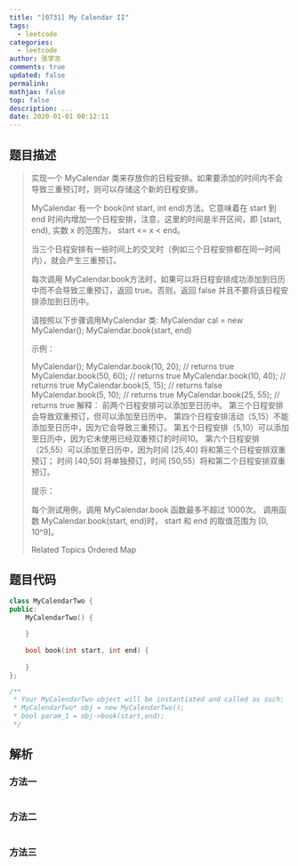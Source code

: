 ```yaml
---
title: "[0731] My Calendar II"
tags:
  - leetcode
categories:
  - leetcode
author: 张学志
comments: true
updated: false
permalink:
mathjax: false
top: false
description: ...
date: 2020-01-01 00:12:11
---
```


## 题目描述

> 实现一个 MyCalendar 类来存放你的日程安排。如果要添加的时间内不会导致三重预订时，则可以存储这个新的日程安排。 
> 
> MyCalendar 有一个 book(int start, int end)方法。它意味着在 start 到 end 时间内增加一个日程安排，注意，这里的时间是半开区间，即 [start, end), 实数 x 的范围为， start <= x < end。 
> 
> 当三个日程安排有一些时间上的交叉时（例如三个日程安排都在同一时间内），就会产生三重预订。 
> 
> 每次调用 MyCalendar.book方法时，如果可以将日程安排成功添加到日历中而不会导致三重预订，返回 true。否则，返回 false 并且不要将该日程安排添加到日历中。 
> 
> 请按照以下步骤调用MyCalendar 类: MyCalendar cal = new MyCalendar(); MyCalendar.book(start, end) 
> 
> 
> 
> 示例： 
> 
> MyCalendar();
> MyCalendar.book(10, 20); // returns true
> MyCalendar.book(50, 60); // returns true
> MyCalendar.book(10, 40); // returns true
> MyCalendar.book(5, 15); // returns false
> MyCalendar.book(5, 10); // returns true
> MyCalendar.book(25, 55); // returns true
> 解释： 
> 前两个日程安排可以添加至日历中。 第三个日程安排会导致双重预订，但可以添加至日历中。
> 第四个日程安排活动（5,15）不能添加至日历中，因为它会导致三重预订。
> 第五个日程安排（5,10）可以添加至日历中，因为它未使用已经双重预订的时间10。
> 第六个日程安排（25,55）可以添加至日历中，因为时间 [25,40] 将和第三个日程安排双重预订；
> 时间 [40,50] 将单独预订，时间 [50,55）将和第二个日程安排双重预订。
> 
> 
> 
> 
> 提示： 
> 
> 
> 每个测试用例，调用 MyCalendar.book 函数最多不超过 1000次。 
> 调用函数 MyCalendar.book(start, end)时， start 和 end 的取值范围为 [0, 10^9]。 
> 
> Related Topics Ordered Map

## 题目代码

```cpp
class MyCalendarTwo {
public:
    MyCalendarTwo() {
        
    }
    
    bool book(int start, int end) {
        
    }
};

/**
 * Your MyCalendarTwo object will be instantiated and called as such:
 * MyCalendarTwo* obj = new MyCalendarTwo();
 * bool param_1 = obj->book(start,end);
 */
```

## 解析

### 方法一

```cpp

```

### 方法二

```cpp

```

### 方法三

```cpp

```

